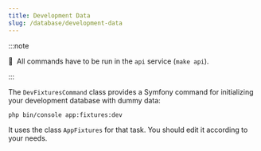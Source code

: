 ```yaml
---
title: Development Data
slug: /database/development-data
---
```


:::note

📣&nbsp;&nbsp;All commands have to be run in the `api` service (`make api`).

:::

The `DevFixturesCommand` class provides a Symfony command for initializing your
development database with dummy data:

```bash title="console"
php bin/console app:fixtures:dev
```

It uses the class `AppFixtures` for that task. You should edit it according to your needs.